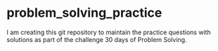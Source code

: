 # problem_solving_practice
I am creating this git repository to maintain the practice questions with solutions as part of the challenge 30 days of Problem Solving.
